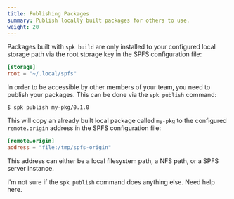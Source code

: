 ```yaml
---
title: Publishing Packages
summary: Publish locally built packages for others to use.
weight: 20
---
```


Packages built with `spk build` are only installed to your configured
local storage path via the root storage key in the SPFS
configuration file:

```toml
[storage]
root = "~/.local/spfs"
```

In order to be accessible by other members of your team, you need to
publish your packages. This can be done via the `spk publish` command:

```console
$ spk publish my-pkg/0.1.0
```

This will copy an already built local package called `my-pkg` to
the configured `remote.origin` address in the SPFS configuration
file:

```toml
[remote.origin]
address = "file:/tmp/spfs-origin"
```

This address can either be a local filesystem path, a NFS path, or
a SPFS server instance.

I'm not sure if the `spk publish` command does anything else. 
Need help here.
